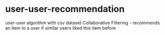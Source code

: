 # user-user-recommendation
user-user algorithm with csv dataset
Collaborative Filtering - recommends an item to a user if similar users liked this item before
